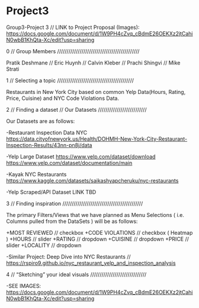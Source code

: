 # Project3
Group3-Project 3 // LINK to Project Proposal (Images): 
https://docs.google.com/document/d/1W9PH4cZvq_cBdmE26OEKXz2jtCahiN0wbB1KhQta-Xc/edit?usp=sharing

0 // Group Members ////////////////////////////////////////////

Pratik Deshmane // Eric Huynh // Calvin Kleber // Prachi Shingvi // Mike Strati

1 // Selecting a topic /////////////////////////////////////////

Restaurants in New York City based on common Yelp Data(Hours, Rating, Price, Cuisine) and NYC Code Violations Data.

2 // Finding a dataset // Our Datasets //////////////////////////

Our Datasets are as follows:

-Restaurant Inspection Data NYC
https://data.cityofnewyork.us/Health/DOHMH-New-York-City-Restaurant-Inspection-Results/43nn-pn8j/data

-Yelp Large Dataset
https://www.yelp.com/dataset/download
https://www.yelp.com/dataset/documentation/main

-Kayak NYC Restaurants
https://www.kaggle.com/datasets/saikashyapcheruku/nyc-restaurants

-Yelp Scraped/API Dataset
LINK TBD

3 // Finding inspiration ///////////////////////////////////////////

The primary Filters/Views that we have planned as Menu Selections ( i.e. Columns pulled from the DataSets ) will be as follows:

+MOST REVIEWED // checkbox
+CODE VIOLATIONS // checkbox ( Heatmap )
+HOURS // slider
+RATING // dropdown
+CUISINE // dropdown
+PRICE // slider
+LOCALITY // dropdown

-Similar Project: Deep Dive into NYC Restaurants // https://rspiro9.github.io/nyc_restaurant_yelp_and_inspection_analysis

4 // “Sketching” your ideal visuals //////////////////////////////

-SEE IMAGES: https://docs.google.com/document/d/1W9PH4cZvq_cBdmE26OEKXz2jtCahiN0wbB1KhQta-Xc/edit?usp=sharing
